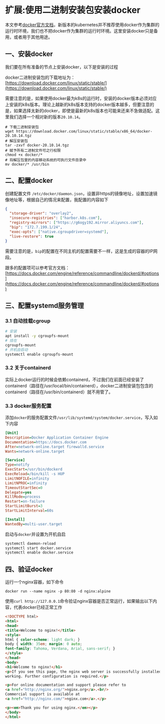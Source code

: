 # 扩展:使用二进制安装包安装docker

本文参考[docker官方文档](https://docs.docker.com/engine/install/binaries/)，新版本的kubernetes并不推荐使用docker作为集群的运行时环境，我们也不把docker作为集群的运行时环境。这里安装docker只是备用，或者用于其他用途。

## 一、安装docker

我们要在所有准备的节点上安装docker，以下是安装的过程

docker二进制安装包的下载地址为：[https://download.docker.com/linux/static/stable/](https://download.docker.com/linux/static/stable/)

需要注意的是，如果使用docker最为k8s的运行时，安装的docker版本必须对应上安装的k8s版本。理论上越新的k8s版本支持的docker版本越多，但要注意的是，如果选择太新的docker，即使是最新的k8s版本也可能来还来不急做适配。这里我们选择一个相对新的版本`20.10.14`。

```shell
# 下载二进制安装包
wget https://download.docker.com/linux/static/stable/x86_64/docker-20.10.14.tgz
# 解压安装包
tar -zxvf docker-20.10.14.tgz
# 赋予所有二进制文件可之行权限
chmod +x docker/*
# 将解压包里的内容移动系统的可执行文件目录中
mv docker/* /usr/bin
```

## 二、配置docker

创建配置文件 `/etc/docker/daemon.json`，设置非https的镜像地址，设置加速镜像地址等，根据自己的情况来配置，我配置的内容如下

```json
{
  "storage-driver": "overlay2",
  "insecure-registries": ["harbor.k8s.com"],
  "registry-mirrors": ["https://g6ogy192.mirror.aliyuncs.com"],
  "bip": "172.7.199.1/24",
  "exec-opts": ["native.cgroupdriver=systemd"],
  "live-restore": true
}
```

需要注意的是，`bip`的配置在不同主机的配置需要不一样，这是生成的容器的IP网段。

跟多的配置项可以参考官方文档：[https://docs.docker.com/engine/reference/commandline/dockerd/#options](https://docs.docker.com/engine/reference/commandline/dockerd/#options)

## 三、配置systemd服务管理

### 3.1 自动挂载cgroup

```bash
# 安装
apt install -y cgroupfs-mount
# 挂在
cgroupfs-mount
# 开机自启动
systemctl enable cgroupfs-mount
```

### 3.2 关于containerd

实际上docker运行的时候会依赖containerd，不过我们在前面已经安装了containerd（路径在/usr/local/bin/containerd），docker二进制安装包包含的containerd（路径在/usr/bin/containerd）就不用管了。

### 3.3 docker服务配置

添加`docker`的服务配置文件`/usr/lib/systemd/system/docker.service`，写入如下内容

```ini
[Unit]
Description=Docker Application Container Engine
Documentation=https://docs.docker.com
After=network-online.target firewalld.service
Wants=network-online.target

[Service]
Type=notify
ExecStart=/usr/bin/dockerd
ExecReload=/bin/kill -s HUP 
LimitNOFILE=infinity
LimitNPROC=infinity
TimeoutStartSec=0
Delegate=yes
KillMode=process
Restart=on-failure
StartLimitBurst=3
StartLimitInterval=60s

[Install]
WantedBy=multi-user.target
```

启动与`docker`并设置为开机自启

```bash
systemctl daemon-reload
systemctl start docker.service
systemctl enable docker.service
```

## 四、验证docker

运行一个nginx容器，如下命令

```shell
docker run --name nginx -p 80:80 -d nginx:alpine
```

使用`curl http://127.0.0.1`命令验证nginx容器是否正常运行，如果输出以下内容，代表docker已经正常工作

```html
<!DOCTYPE html>
<html>
<head>
<title>Welcome to nginx!</title>
<style>
html { color-scheme: light dark; }
body { width: 35em; margin: 0 auto;
font-family: Tahoma, Verdana, Arial, sans-serif; }
</style>
</head>
<body>
<h1>Welcome to nginx!</h1>
<p>If you see this page, the nginx web server is successfully installed and
working. Further configuration is required.</p>

<p>For online documentation and support please refer to
<a href="http://nginx.org/">nginx.org</a>.<br/>
Commercial support is available at
<a href="http://nginx.com/">nginx.com</a>.</p>

<p><em>Thank you for using nginx.</em></p>
</body>
</html>
```

